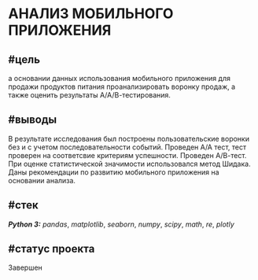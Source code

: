 # АНАЛИЗ МОБИЛЬНОГО ПРИЛОЖЕНИЯ 


## #цель

а основании данных использования мобильного приложения для продажи продуктов питания проанализировать воронку продаж, а также оценить результаты А/А/В-тестирования.  

## #выводы

В результате исследования был построены пользовательские воронки без и с учетом последовательности событий. Проведен А/А тест, тест проверен на соответсвие критериям успешности. Проведен А/В-тест. При оценке статистической значимости использовался метод Шидака. Даны рекомендации по развитию мобильного приложения на основании анализа.     

## #стек
___Python 3:___ *pandas*, *matplotlib*, *seaborn*, *numpy*, *scipy*, *math*, *re*, *plotly*

## #статус проекта 
Завершен 





